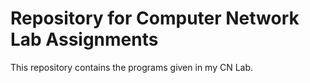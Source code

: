 # Repository for Computer Network Lab Assignments
This repository contains the programs given in my CN Lab.
